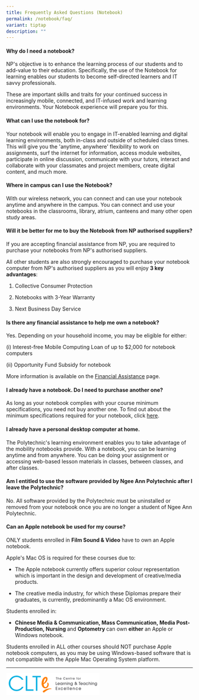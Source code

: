 ```yaml
---
title: Frequently Asked Questions (Notebook)
permalink: /notebook/faq/
variant: tiptap
description: ""
---
```

<h4>Why do I need a notebook?</h4>
<p>NP's objective is to enhance the learning process of our students and
to add-value to their education. Specifically, the use of the Notebook
for learning enables our students to become self-directed learners and
IT savvy professionals.</p>
<p>These are important skills and traits for your continued success in increasingly
mobile, connected, and IT-infused work and learning environments. Your
Notebook experience will prepare you for this.</p>
<h4>What can I use the notebook for?</h4>
<p>Your notebook will enable you to engage in IT-enabled learning and digital
learning environments, both in-class and outside of scheduled class times.
This will give you the 'anytime, anywhere' flexibility to work on assignments,
surf the internet for information, access module websites, participate
in online discussion, communicate with your tutors, interact and collaborate
with your classmates and project members, create digital content, and much
more.</p>
<h4>Where in campus can I use the Notebook?</h4>
<p>With our wireless network, you can connect and can use your notebook anytime
and anywhere in the campus. You can connect and use your notebooks in the
classrooms, library, atrium, canteens and many other open study areas.</p>
<h4>Will it be better for me to buy the Notebook from NP authorised suppliers?</h4>
<p>If you are accepting financial assistance from NP, you are required to
purchase your notebooks from NP's authorised suppliers.</p>
<p>All other students are also strongly encouraged to purchase your notebook
computer from NP's authorised suppliers as you will enjoy <strong>3 key advantages</strong>:</p>
<ol data-tight="true" class="tight">
<li>
<p>Collective Consumer Protection</p>
</li>
<li>
<p>Notebooks with 3-Year Warranty</p>
</li>
<li>
<p>Next Business Day Service</p>
</li>
</ol>
<h4>Is there any financial assistance to help me own a notebook​?</h4>
<p>Yes. Depending on your household income, you may be eligible for either:</p>
<p>(i) Interest-free Mobile Computing Loan of up to $2,000 for notebook computers</p>
<p>(ii) Opportunity Fund Subsidy for notebook</p>
<p>More information is available on the <a href="https://www.np.edu.sg/admissions-enrolment/guide-for-prospective-students/aid" rel="noopener noreferrer nofollow" target="_blank">Financial Assistance</a> page.</p>
<h4>I already have a notebook. Do I need to purchase another one?</h4>
<p>As long as your notebook complies with your course minimum specifications,
you need not buy another one. To find out about the minimum specifications
required for your notebook, click <a href="/notebook/specs/" rel="noopener noreferrer nofollow" target="_blank">here</a>.</p>
<h4>I already have a personal desktop computer at home.</h4>
<p>The Polytechnic's learning environment enables you to take advantage of
the mobility notebooks provide. With a notebook, you can be learning anytime
and from anywhere. You can be doing your assignment or accessing web-based
lesson materials in classes, between classes, and after classes.</p>
<h4>Am I entitled to use the software provided by Ngee Ann Polytechnic after I leave the Polytechnic?</h4>
<p>No. All software provided by the Polytechnic must be uninstalled or removed
from your notebook once you are no longer a student of Ngee Ann Polytechnic.</p>
<h4>Can an Apple notebook be used for my course?</h4>
<p>ONLY students enrolled in <strong>Film Sound &amp; Video</strong>&nbsp;have&nbsp;to
own an Apple notebook.​​</p>
<p>Apple's Mac OS is required for these courses due to:</p>
<ul data-tight="true" class="tight">
<li>
<p>The Apple notebook currently offers superior colour representation which
is important in the design and development of creative/media products.</p>
</li>
<li>
<p>The creative media industry, for which these Diplomas prepare their graduates,
is currently, predominantly a Mac OS environment.</p>
</li>
</ul>
<p>Students enrolled in:</p>
<ul data-tight="true" class="tight">
<li>
<p><strong>Chinese Media &amp; Communication, Mass Communication,​&nbsp;Media&nbsp;​Post-Production,&nbsp;Nursing </strong>and <strong>Optometry </strong>can
own&nbsp;<strong>either</strong> an Apple or Windows notebook.</p>
</li>
</ul>
<p>Students enrolled in ALL other courses should NOT purchase Apple notebook
computers, as you may be using Windows-based software that is not compatible
with the Apple Mac Operating System platform.</p>
<hr>
<p></p>
<div class="isomer-image-wrapper">
<img style="width: 50%;" height="auto" width="100%" alt="clte" src="/images/CLTE_logo.png">
</div>
<p></p>